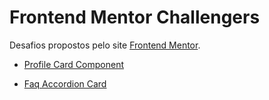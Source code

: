 # Frontend Mentor Challengers

Desafios propostos pelo site [Frontend Mentor](https://www.frontendmentor.io/challenges).



- [Profile Card Component](https://github.com/RenatoSTV/frontent-mentor-challenges/tree/main/profile-card-component)

- [Faq Accordion Card](https://github.com/RenatoSTV/frontent-mentor-challenges/tree/main/faq-accordion-card)

